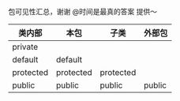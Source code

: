 包可见性汇总，谢谢 @时间是最真的答案 提供～


| 类内部         | 本包       | 子类       | 外部包     |
| ------------- |-----------|-----------|-----------|
| private       |           |           |           |
| default       | default   |           |           |
| protected     | protected | protected |           |
| public        | public    | public    | public    |



